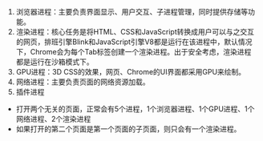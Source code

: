 1. 浏览器进程：主要负责界面显示、用户交互、子进程管理，同时提供存储等功能。
2. 渲染进程：核心任务是将HTML、CSS和JavaScript转换成用户可以与之交互的网页，排班引擎Blink和JavaScript引擎V8都是运行在该进程中，默认情况下，Chrome会为每个Tab标签创建一个渲染进程。出于安全考虑，渲染进程都是运行在沙箱模式下。
3. GPU进程：3D CSS的效果，网页、Chrome的UI界面都采用GPU来绘制。
4. 网络进程：主要负责页面的网络资源加载。
5. 插件进程

- 打开两个无关的页面，正常会有5个进程，1个浏览器进程、1个GPU进程、1个网络进程、2个渲染进程
- 如果打开的第二个页面是第一个页面的子页面，则只会有一个渲染进程。